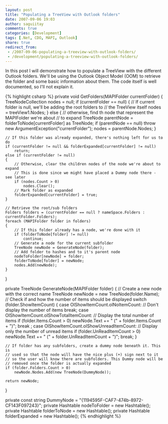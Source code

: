 ```yaml
---
layout: post
title: "Populating a TreeView with Outlook folders"
date: 2007-09-06 19:03
author: saguiitay
comments: true
categories: [Development]
tags: [.Net, CDO, MAPI, Outlook]
share: true
redirect_from:
 - /2007-09-06-populating-a-treeview-with-outlook-folders/
 - /development/populating-a-treeview-with-outlook-folders/
---
```

In this post I will demonstrate how to populate a TreeView with the different Outlook folders. 
We'll be using the Outlook Object Model (OOM) to retrieve the folder and some basic information about them. 
The code itself is well documented, so I'll not explain it.

{% highlight csharp %}
private void GetFolders(MAPIFolder currentFolder)
{
    TreeNodeCollection nodes = null;
    if (currentFolder == null)
    {
        // If current folder is null, we'll be adding the root folders to
        // the TreeView itself
        nodes = treeView1.Nodes;
    }
    else
    {
        // otherwise, find th node that represent the MAPIFolder we're about
        // to expand
        TreeNode parentNode = folderToNode[currentFolder] as TreeNode;
        if (parentNode == null)
            throw new ArgumentException("currentFolder");
        nodes = parentNode.Nodes;
    }

    // If this folder was already expanded, there's nothing left for us to do
    if (currentFolder != null && folderExpanded[currentFolder] != null)
        return;
    else if (currentFolder != null)
    {
        // Otherwise, clear the children nodes of the node we're about to expand
        // This is done since we might have placed a Dummy node there - see later
        if (nodes.Count > 0)
            nodes.Clear();
        // Mark folder as expanded
        folderExpanded[currentFolder] = true;
    }
    
    // Retrieve the root/sub folders
    Folders folders = (currentFolder == null ? nameSpace.Folders : currentFolder.Folders);
    foreach (MAPIFolder folder in folders)
    {
        // If this folder already has a node, we're done with it
        if (folderToNode[folder] != null)
            continue;
        // Generate a node for the current subfolder
        TreeNode newNode = GenerateNode(folder);
        // Add folder to hashes and to it's parent node
        nodeToFolder[newNode] = folder;
        folderToNode[folder] = newNode;
        nodes.Add(newNode);
    }
}

private TreeNode GenerateNode(MAPIFolder folder)
{
    // Create a new node with the correct name
    TreeNode newNode = new TreeNode(folder.Name);
    // Check if and how the number of items should be displayed
    switch (folder.ShowItemCount)
    {
        case OlShowItemCount.olNoItemCount:
            // Don't display the number of items
            break;
        case OlShowItemCount.olShowTotalItemCount:
            // Display the total number of items
            if (folder.Items.Count > 0)
                newNode.Text += " (" + folder.Items.Count + ")";
            break ;
        case OlShowItemCount.olShowUnreadItemCount:
            // Display only the number of unread items
            if (folder.UnReadItemCount > 0)
                newNode.Text += " (" + folder.UnReadItemCount + ")";
            break;
    }

    // If folder has any subfolders, create a dummy node beneath it. This is
    // used so that the node will have the nice plus (+) sign next to it
    // so the user will know there are subfolders. This Dummy node will be
    // removed once the folder is actually expanded
    if (folder.Folders.Count > 0)
        newNode.Nodes.Add(new TreeNode(DummyNode));

    return newNode;
}

private const string DummyNode = "{1194595F-CAF7-474b-8972-CF143F097243}";
private Hashtable nodeToFolder = new Hashtable();
private Hashtable folderToNode = new Hashtable();
private Hashtable folderExpanded = new Hashtable();
{% endhighlight %}



